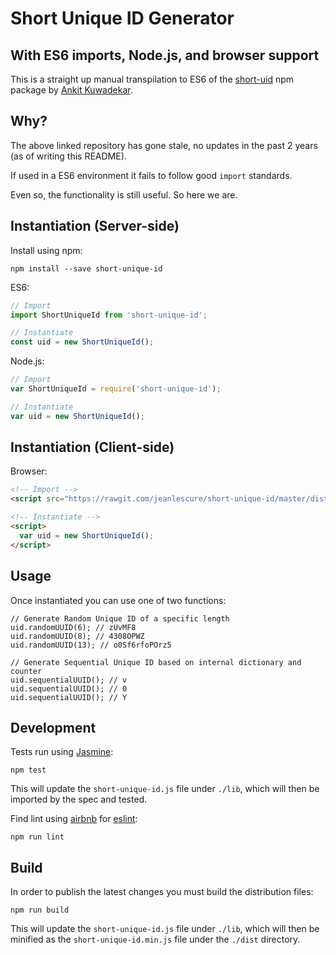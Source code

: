 # Short Unique ID Generator
## With ES6 imports, Node.js, and browser support

This is a straight up manual transpilation to ES6 of the [short-uid](https://github.com/serendipious/nodejs-short-uid) npm package by [Ankit Kuwadekar](https://github.com/serendipious/).

## Why?

The above linked repository has gone stale, no updates in the past 2 years (as of writing this README). 

If used in a ES6 environment it fails to follow good `import` standards.

Even so, the functionality is still useful. So here we are.

## Instantiation (Server-side)

Install using npm:

```
npm install --save short-unique-id
```

ES6:

```javascript
// Import
import ShortUniqueId from 'short-unique-id';

// Instantiate
const uid = new ShortUniqueId();
```

Node.js:

```javascript
// Import
var ShortUniqueId = require('short-unique-id');

// Instantiate
var uid = new ShortUniqueId();
```

## Instantiation (Client-side)

Browser:

```html
<!-- Import -->
<script src="https://rawgit.com/jeanlescure/short-unique-id/master/dist/short-unique-id.min.js"></script>

<!-- Instantiate -->
<script>
  var uid = new ShortUniqueId();
</script>
```

## Usage

Once instantiated you can use one of two functions:

```
// Generate Random Unique ID of a specific length
uid.randomUUID(6); // zUvMF8
uid.randomUUID(8); // 4308OPWZ
uid.randomUUID(13); // o0Sf6rfoPOrz5

// Generate Sequential Unique ID based on internal dictionary and counter
uid.sequentialUUID(); // v
uid.sequentialUUID(); // 0
uid.sequentialUUID(); // Y
```

## Development

Tests run using [Jasmine](https://jasmine.github.io/):

```
npm test
```

This will update the `short-unique-id.js` file under `./lib`, which will then be imported by the spec and tested.

Find lint using [airbnb](https://github.com/airbnb/javascript/tree/master/packages/eslint-config-airbnb-base) for [eslint](https://github.com/eslint/eslint):

```
npm run lint
```

## Build

In order to publish the latest changes you must build the distribution files:

```
npm run build
```

This will update the `short-unique-id.js` file under `./lib`, which will then be minified as the `short-unique-id.min.js` file under the `./dist` directory.
